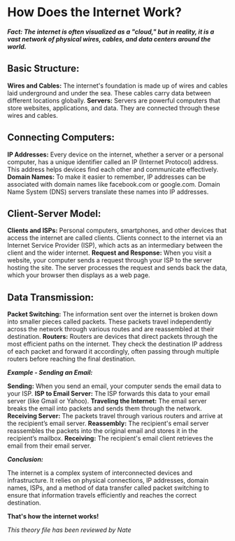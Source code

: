 # How Does the Internet Work?

***Fact: The internet is often visualized as a "cloud," but in reality, it is a vast network of physical wires, cables, and data centers around the world.***

## Basic Structure:

**Wires and Cables:** The internet's foundation is made up of wires and cables laid underground and under the sea. These cables carry data between different locations globally.
**Servers:** Servers are powerful computers that store websites, applications, and data. They are connected through these wires and cables.

## Connecting Computers:

**IP Addresses:** Every device on the internet, whether a server or a personal computer, has a unique identifier called an IP (Internet Protocol) address. This address helps devices find each other and communicate effectively.
**Domain Names:** To make it easier to remember, IP addresses can be associated with domain names like facebook.com or google.com. Domain Name System (DNS) servers translate these names into IP addresses.

## Client-Server Model:

**Clients and ISPs:** Personal computers, smartphones, and other devices that access the internet are called clients. Clients connect to the internet via an Internet Service Provider (ISP), which acts as an intermediary between the client and the wider internet.
**Request and Response:** When you visit a website, your computer sends a request through your ISP to the server hosting the site. The server processes the request and sends back the data, which your browser then displays as a web page.

## Data Transmission:

**Packet Switching:** The information sent over the internet is broken down into smaller pieces called packets. These packets travel independently across the network through various routes and are reassembled at their destination.
**Routers:** Routers are devices that direct packets through the most efficient paths on the internet. They check the destination IP address of each packet and forward it accordingly, often passing through multiple routers before reaching the final destination.

***Example - Sending an Email:***

**Sending:** When you send an email, your computer sends the email data to your ISP.
**ISP to Email Server:** The ISP forwards this data to your email server (like Gmail or Yahoo).
**Traveling the Internet:** The email server breaks the email into packets and sends them through the network.
**Receiving Server:** The packets travel through various routers and arrive at the recipient’s email server.
**Reassembly:** The recipient's email server reassembles the packets into the original email and stores it in the recipient’s mailbox.
**Receiving:**  The recipient's email client retrieves the email from their email server.

***Conclusion:***

The internet is a complex system of interconnected devices and infrastructure. It relies on physical connections, IP addresses, domain names, ISPs, and a method of data transfer called packet switching to ensure that information travels efficiently and reaches the correct destination.

**That's how the internet works!**


*This theory file has been reviewed by Nate*
